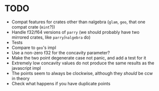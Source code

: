 # TODO

- Compat features for crates other than nalgebra (`glam`, `geo`, that one compat crate (`mint`?))
- Handle f32/f64 versions of `parry` (we should probably have two mirrored crates, like `parry`/`nalgebra` do)
- Tests
- Compare to `geo`'s impl
- Use a non-zero f32 for the concavity parameter?
- Make the two point degenerate case not panic, and add a test for it
- Extremely low concavity values do not produce the same results as the javascript impl
- The points seem to always be clockwise, although they *should* be ccw in theory
- Check what happens if you have duplicate points
